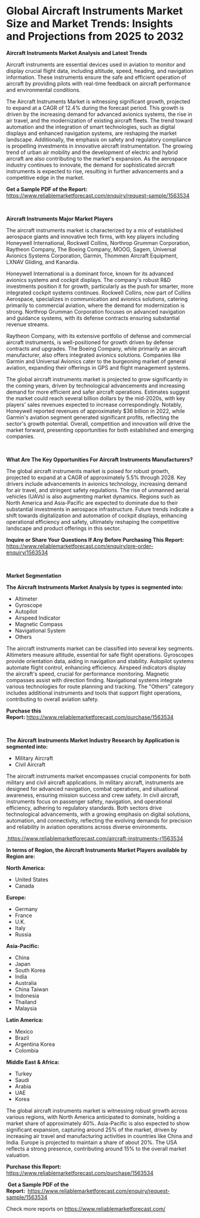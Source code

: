 <p><h1>Global Aircraft Instruments Market Size and Market Trends: Insights and Projections from 2025 to 2032</h1></p><p><strong>Aircraft Instruments Market Analysis and Latest Trends</strong></p>
<p><p>Aircraft instruments are essential devices used in aviation to monitor and display crucial flight data, including altitude, speed, heading, and navigation information. These instruments ensure the safe and efficient operation of aircraft by providing pilots with real-time feedback on aircraft performance and environmental conditions.</p><p>The Aircraft Instruments Market is witnessing significant growth, projected to expand at a CAGR of 12.4% during the forecast period. This growth is driven by the increasing demand for advanced avionics systems, the rise in air travel, and the modernization of existing aircraft fleets. The trend toward automation and the integration of smart technologies, such as digital displays and enhanced navigation systems, are reshaping the market landscape. Additionally, the emphasis on safety and regulatory compliance is propelling investments in innovative aircraft instrumentation. The growing trend of urban air mobility and the development of electric and hybrid aircraft are also contributing to the market's expansion. As the aerospace industry continues to innovate, the demand for sophisticated aircraft instruments is expected to rise, resulting in further advancements and a competitive edge in the market.</p></p>
<p><strong>Get a Sample PDF of the Report:&nbsp;</strong> <a href="https://www.reliablemarketforecast.com/enquiry/request-sample/1563534?utm_campaign=2210&utm_medium=2&utm_source=Github&utm_content=ia&utm_term=22022025&utm_id=aircraft-instruments">https://www.reliablemarketforecast.com/enquiry/request-sample/1563534</a></p>
<p>&nbsp;</p>
<p><strong>Aircraft Instruments Major Market Players</strong></p>
<p><p>The aircraft instruments market is characterized by a mix of established aerospace giants and innovative tech firms, with key players including Honeywell International, Rockwell Collins, Northrop Grumman Corporation, Raytheon Company, The Boeing Company, MOOG, Sagem, Universal Avionics Systems Corporation, Garmin, Thommen Aircraft Equipment, LXNAV Gliding, and Kanardia. </p><p>Honeywell International is a dominant force, known for its advanced avionics systems and cockpit displays. The company's robust R&D investments position it for growth, particularly as the push for smarter, more integrated cockpit systems continues. Rockwell Collins, now part of Collins Aerospace, specializes in communication and avionics solutions, catering primarily to commercial aviation, where the demand for modernization is strong. Northrop Grumman Corporation focuses on advanced navigation and guidance systems, with its defense contracts ensuring substantial revenue streams. </p><p>Raytheon Company, with its extensive portfolio of defense and commercial aircraft instruments, is well-positioned for growth driven by defense contracts and upgrades. The Boeing Company, while primarily an aircraft manufacturer, also offers integrated avionics solutions. Companies like Garmin and Universal Avionics cater to the burgeoning market of general aviation, expanding their offerings in GPS and flight management systems.</p><p>The global aircraft instruments market is projected to grow significantly in the coming years, driven by technological advancements and increasing demand for more efficient and safer aircraft operations. Estimates suggest the market could reach several billion dollars by the mid-2020s, with key players' sales revenues expected to increase correspondingly. Notably, Honeywell reported revenues of approximately $36 billion in 2022, while Garmin's aviation segment generated significant profits, reflecting the sector's growth potential. Overall, competition and innovation will drive the market forward, presenting opportunities for both established and emerging companies.</p></p>
<p>&nbsp;</p>
<p><strong>What Are The Key Opportunities For Aircraft Instruments Manufacturers?</strong></p>
<p><p>The global aircraft instruments market is poised for robust growth, projected to expand at a CAGR of approximately 5.5% through 2028. Key drivers include advancements in avionics technology, increasing demand for air travel, and stringent safety regulations. The rise of unmanned aerial vehicles (UAVs) is also augmenting market dynamics. Regions such as North America and Asia-Pacific are expected to dominate due to their substantial investments in aerospace infrastructure. Future trends indicate a shift towards digitalization and automation of cockpit displays, enhancing operational efficiency and safety, ultimately reshaping the competitive landscape and product offerings in this sector.</p></p>
<p><strong>Inquire or Share Your Questions If Any Before Purchasing This Report:</strong> <a href="https://www.reliablemarketforecast.com/enquiry/pre-order-enquiry/1563534?utm_campaign=2210&utm_medium=2&utm_source=Github&utm_content=ia&utm_term=22022025&utm_id=aircraft-instruments">https://www.reliablemarketforecast.com/enquiry/pre-order-enquiry/1563534</a></p>
<p>&nbsp;</p>
<p><strong>Market Segmentation</strong></p>
<p><strong>The Aircraft Instruments Market Analysis by types is segmented into:</strong></p>
<p><ul><li>Altimeter</li><li>Gyroscope</li><li>Autopilot</li><li>Airspeed Indicator</li><li>Magnetic Compass</li><li>Navigational System</li><li>Others</li></ul></p>
<p><p>The aircraft instruments market can be classified into several key segments. Altimeters measure altitude, essential for safe flight operations. Gyroscopes provide orientation data, aiding in navigation and stability. Autopilot systems automate flight control, enhancing efficiency. Airspeed indicators display the aircraft's speed, crucial for performance monitoring. Magnetic compasses assist with direction finding. Navigational systems integrate various technologies for route planning and tracking. The "Others" category includes additional instruments and tools that support flight operations, contributing to overall aviation safety.</p></p>
<p><strong>Purchase this Report:&nbsp;</strong><a href="https://www.reliablemarketforecast.com/purchase/1563534?utm_campaign=2210&utm_medium=2&utm_source=Github&utm_content=ia&utm_term=22022025&utm_id=aircraft-instruments">https://www.reliablemarketforecast.com/purchase/1563534</a></p>
<p>&nbsp;</p>
<p><strong>The Aircraft Instruments Market Industry Research by Application is segmented into:</strong></p>
<p><ul><li>Military Aircraft</li><li>Civil Aircraft</li></ul></p>
<p><p>The aircraft instruments market encompasses crucial components for both military and civil aircraft applications. In military aircraft, instruments are designed for advanced navigation, combat operations, and situational awareness, ensuring mission success and crew safety. In civil aircraft, instruments focus on passenger safety, navigation, and operational efficiency, adhering to regulatory standards. Both sectors drive technological advancements, with a growing emphasis on digital solutions, automation, and connectivity, reflecting the evolving demands for precision and reliability in aviation operations across diverse environments.</p></p>
<p><a href="https://www.reliablemarketforecast.com/aircraft-instruments-r1563534?utm_campaign=2210&utm_medium=2&utm_source=Github&utm_content=ia&utm_term=22022025&utm_id=aircraft-instruments">&nbsp;https://www.reliablemarketforecast.com/aircraft-instruments-r1563534</a></p>
<p><strong>In terms of Region, the Aircraft Instruments Market Players available by Region are:</strong></p>
<p>
    <p> <strong> North America: </strong>
        <ul>
            <li>United States</li>
            <li>Canada</li>
        </ul>
        </p> 
    <p> <strong> Europe: </strong>
        <ul>
            <li>Germany</li>
            <li>France</li>
            <li>U.K.</li>
            <li>Italy</li>
            <li>Russia</li>
        </ul>
        </p> 
    <p> <strong> Asia-Pacific: </strong>
        <ul>
            <li>China</li>
            <li>Japan</li>
            <li>South Korea</li>
            <li>India</li>
            <li>Australia</li>
            <li>China Taiwan</li>
            <li>Indonesia</li>
            <li>Thailand</li>
            <li>Malaysia</li>
        </ul>
        </p> 
    <p> <strong> Latin America: </strong>
        <ul>
            <li>Mexico</li>
            <li>Brazil</li>
            <li>Argentina Korea</li>
            <li>Colombia</li>
        </ul>
        </p> 
    <p> <strong> Middle East & Africa: </strong>
        <ul>
            <li>Turkey</li>
            <li>Saudi</li>
            <li>Arabia</li>
            <li>UAE</li>
            <li>Korea</li>
        </ul>
    </p>
    </p>
<p><p>The global aircraft instruments market is witnessing robust growth across various regions, with North America anticipated to dominate, holding a market share of approximately 40%. Asia-Pacific is also expected to show significant expansion, capturing around 25% of the market, driven by increasing air travel and manufacturing activities in countries like China and India. Europe is projected to maintain a share of about 20%. The USA reflects a strong presence, contributing around 15% to the overall market valuation.</p></p>
<p><strong>Purchase this Report: </strong><a href="https://www.reliablemarketforecast.com/purchase/1563534?utm_campaign=2210&utm_medium=2&utm_source=Github&utm_content=ia&utm_term=22022025&utm_id=aircraft-instruments">https://www.reliablemarketforecast.com/purchase/1563534</a></p>
<p>&nbsp;<strong>Get a Sample PDF of the Report:&nbsp;&nbsp;</strong><a href="https://www.reliablemarketforecast.com/enquiry/request-sample/1563534?utm_campaign=2210&utm_medium=2&utm_source=Github&utm_content=ia&utm_term=22022025&utm_id=aircraft-instruments">https://www.reliablemarketforecast.com/enquiry/request-sample/1563534</a></p>
<p><strong></strong></p>
<p>Check more reports on <a href="https://www.reliablemarketforecast.com/?utm_campaign=2210&utm_medium=2&utm_source=Github&utm_content=ia&utm_term=22022025&utm_id=aircraft-instruments">https://www.reliablemarketforecast.com/</a></p>
